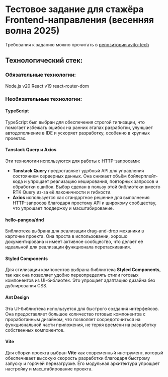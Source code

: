 # Тестовое задание для стажёра Frontend-направления (весенняя волна 2025)
Требования к заданию можно прочитать в [репозитории avito-tech](https://github.com/avito-tech/tech-internship/tree/main/Tech%20Internships/Frontend/Frontend-trainee-assignment-spring-2025)

## Технологический стек:
### Обязательные технологии:
Node.js v20
React v19
react-router-dom
### Необязательные технологии:
#### TypeScript
TypeScript был выбран для обеспечения строгой типизации, что помогает избежать ошибок на ранних этапах разработки, улучшает автодополнение в IDE и ускоряет разработку, особенно в крупных проектах.

#### Tanstack Query и Axios
Эти технологии используются для работы с HTTP-запросами:  
- **Tanstack Query** предоставляет удобный API для управления состоянием серверных данных. Она снижает объём бойлерплейт-кода и упрощает реализацию кеширования, повторных запросов и обработки ошибок. Выбор сделан в пользу этой библиотеки вместо RTK Query из-за её лаконичности и гибкости.  
- **Axios** используется как стандартное решение для выполнения HTTP-запросов благодаря простому API и широкому сообществу, что упрощает поддержку и масштабирование.

#### hello-pangea/dnd
Библиотека выбрана для реализации drag-and-drop механики в карточке проекта. Она проста в использовании, хорошо документирована и имеет активное сообщество, что делает её идеальной для реализации функционала перетаскивания.

#### Styled Components
Для стилизации компонентов выбрана библиотека **Styled Components**, так как она позволяет удобно переопределять стили готовых компонентов из UI-библиотек. Это упрощает адаптацию дизайна без дублирования CSS.

#### Ant Design
Эта UI-библиотека используется для быстрого создания интерфейсов. Она предоставляет большое количество готовых компонентов с проработанным дизайном, что позволяет сосредоточиться на функциональной части приложения, не теряя времени на разработку собственных компонентов.

#### Vite
Для сборки проекта выбран **Vite** как современный инструмент, который обеспечивает высокую скорость разработки благодаря быстрому запуску и горячей перезагрузке. Его модульная архитектура упрощает настройку и масштабирование проекта.
